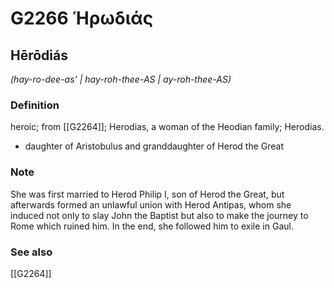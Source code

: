# G2266 Ἡρωδιάς

## Hērōdiás

_(hay-ro-dee-as' | hay-roh-thee-AS | ay-roh-thee-AS)_

### Definition

heroic; from [[G2264]]; Herodias, a woman of the Heodian family; Herodias.

- daughter of Aristobulus and granddaughter of Herod the Great

### Note

She was first married to Herod Philip I, son of Herod the Great, but afterwards formed an unlawful union with Herod Antipas, whom she induced not only to slay John the Baptist but also to make the journey to Rome which ruined him. In the end, she followed him to exile in Gaul.

### See also

[[G2264]]

